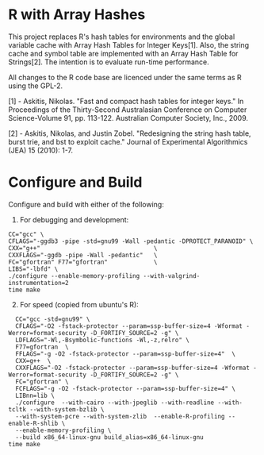 # R with Array Hashes

This project replaces R's hash tables for environments and the global
variable cache with Array Hash Tables for Integer Keys[1]. Also, the string cache and symbol table are implemented with an Array Hash Table for Strings[2]. The intention is to evaluate
run-time performance.

All changes to the R code base are licenced under the same terms as R using the GPL-2.

[1] - Askitis, Nikolas. "Fast and compact hash tables for integer keys." In Proceedings of the Thirty-Second Australasian Conference on Computer Science-Volume 91, pp. 113-122. Australian Computer Society, Inc., 2009.

[2] - Askitis, Nikolas, and Justin Zobel. "Redesigning the string hash table, burst trie, and bst to exploit cache." Journal of Experimental Algorithmics (JEA) 15 (2010): 1-7.

# Configure and Build

Configure and build with either of the following:

1. For debugging and development:

  ```
  CC="gcc" \
  CFLAGS="-ggdb3 -pipe -std=gnu99 -Wall -pedantic -DPROTECT_PARANOID" \
  CXX="g++"                                \
  CXXFLAGS="-ggdb -pipe -Wall -pedantic"   \
  FC="gfortran" F77="gfortran"             \
  LIBS="-lbfd" \
  ./configure --enable-memory-profiling --with-valgrind-instrumentation=2 
  time make
  ```

2. For speed (copied from ubuntu's R):
  ```
    CC="gcc -std=gnu99" \
    CFLAGS="-O2 -fstack-protector --param=ssp-buffer-size=4 -Wformat -Werror=format-security -D_FORTIFY_SOURCE=2 -g" \
    LDFLAGS="-Wl,-Bsymbolic-functions -Wl,-z,relro" \
    F77=gfortran  \
    FFLAGS="-g -O2 -fstack-protector --param=ssp-buffer-size=4"  \
    CXX=g++  \
    CXXFLAGS="-O2 -fstack-protector --param=ssp-buffer-size=4 -Wformat -Werror=format-security -D_FORTIFY_SOURCE=2 -g" \
    FC="gfortran" \
    FCFLAGS="-g -O2 -fstack-protector --param=ssp-buffer-size=4" \
    LIBnn=lib \
    ./configure  --with-cairo --with-jpeglib --with-readline --with-tcltk --with-system-bzlib \
    --with-system-pcre --with-system-zlib  --enable-R-profiling --enable-R-shlib \
    --enable-memory-profiling \
    --build x86_64-linux-gnu build_alias=x86_64-linux-gnu
  time make
  ```
